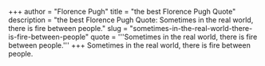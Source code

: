 +++
author = "Florence Pugh"
title = "the best Florence Pugh Quote"
description = "the best Florence Pugh Quote: Sometimes in the real world, there is fire between people."
slug = "sometimes-in-the-real-world-there-is-fire-between-people"
quote = '''Sometimes in the real world, there is fire between people.'''
+++
Sometimes in the real world, there is fire between people.
